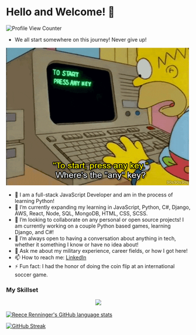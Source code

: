 # Hello and Welcome! 👋
![Profile View Counter](https://komarev.com/ghpvc/?username=ReeceRenninger&style=flat&color=brightgreen)
- We all start somewhere on this journey! Never give up!

![Homer](homer.technology.gif)


- 🔭 I am a full-stack JavaScript Developer and am in the process of learning Python!
- 🌱 I’m currently expanding my learning in JavaScript, Python, C#, Django, AWS, React, Node, SQL, MongoDB, HTML, CSS, SCSS.
- 👯 I’m looking to collaborate on any personal or open source projects! I am currently working on a couple Python based games, learning Django, and C#!
- 🤔 I’m always open to having a conversation about anything in tech, whether it something I know or have no idea about!
- 💬 Ask me about my military experience, career fields, or how I got here!
- 📫 How to reach me: [LinkedIn](https://www.linkedin.com/in/reecerenninger/)
- ⚡ Fun fact: I had the honor of doing the coin flip at an international soccer game.

### My Skillset
<p align="center">
  <a href="https://skillicons.dev" target='blank'>
    <img src="https://skillicons.dev/icons?i=js,react,angular,redux,threejs,vite,nextjs,nodejs,express,jest,postgres,mongodb,sqlite,sequelize,html,css,sass,bootstrap,materialui,linux,kotlin,cs,py,aws,heroku,netlify,vercel,github,githubactions,vscode,idea,unity,visualstudio,eclipse&perline=10" />
  </a>

</p>


[![Reece Renninger's GitHub language stats](https://github-readme-stats-beta-ten-43.vercel.app/api/top-langs/?username=ReeceRenninger&theme=radical)](https://github.com/ReeceRenninger/github-readme-stats)


[![GitHub Streak](https://github-readme-streak-stats.herokuapp.com?user=ReeceRenninger&theme=radical&background=04003A&border=DD2727&stroke=DDDDDD&fire=DD0000&ring=2EDDD1&currStreakNum=F5FFFE)](https://git.io/streak-stats)


